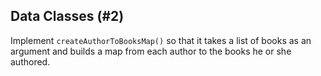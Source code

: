 ## Data Classes (#2)

Implement `createAuthorToBooksMap()` so that it takes a list of books as an
argument and builds a map from each author to the books he or she authored.